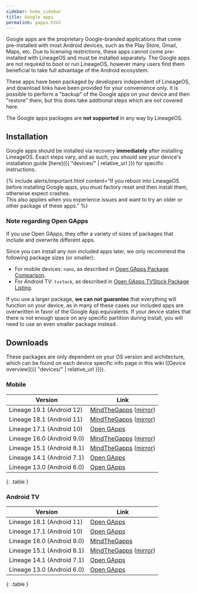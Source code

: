 ```yaml
---
sidebar: home_sidebar
title: Google apps
permalink: gapps.html
---
```

Google apps are the proprietary Google-branded applications that come pre-installed with most Android devices, such as the Play Store, Gmail, Maps, etc.
Due to licensing restrictions, these apps cannot come pre-installed with LineageOS and must be installed separately. The Google apps are not required to
boot or run LineageOS, however many users find them beneficial to take full advantage of the Android ecosystem.

These apps have been packaged by developers independent of LineageOS, and download links have been provided for your convenience only. It is possible to perform
a "backup" of the Google apps on your device and then "restore" them, but this does take additional steps which are not covered here.

The Google apps packages are **not supported** in any way by LineageOS.


## Installation

Google apps should be installed via recovery **immediately** after installing LineageOS. Exact steps vary, and as such, you should see your device's installation guide [here]({{ "devices/" | relative_url }}) for specific instructions.

{% include alerts/important.html content="If you reboot into LineageOS before installing Google apps, you must factory reset and then install them, otherwise expect crashes.<br/>
This also applies when you experience issues and want to try an older or other package of these apps." %}

### Note regarding Open GApps

If you use Open GApps, they offer a variety of sizes of packages that include and overwrite different apps.

Since you can install any non included apps later, we only recommend the following package sizes (or smaller):
 - For mobile devices: `nano`, as described in [Open GApps Package Comparison](https://github.com/opengapps/opengapps/wiki/Package-Comparison).
 - For Android TV: `tvstock`, as described in [Open GApps TVStock Package Listing](https://github.com/opengapps/opengapps/wiki/TVStock-Package).

If you use a larger package, **we can not guarantee** that everything will function on your device, as in many of these cases our included apps are overwritten in favor of the Google App equivalents.
If your device states that there is not enough space on any specific partition during install, you will need to use an even smaller package instead.


## Downloads

These packages are only dependent on your OS version and architecture, which can be found on each device specific info page in this wiki ([Device overview]({{ "devices/" | relative_url }})).

### Mobile

|Version                   |Link                                                   |
|--------------------------|-------------------------------------------------------|
|Lineage 19.1 (Android 12)|[MindTheGapps]() ([mirror](http://downloads.codefi.re/jdcteam/javelinanddart/gapps))|
|Lineage 18.1 (Android 11)|[MindTheGapps](https://androidfilehost.com/?w=files&flid=322935) ([mirror](http://downloads.codefi.re/jdcteam/javelinanddart/gapps))|
|Lineage 17.1 (Android 10)|[Open GApps](https://opengapps.org/?api=10.0&variant=nano)|
|Lineage 16.0 (Android 9.0)|[MindTheGapps](https://androidfilehost.com/?w=files&flid=170282) ([mirror](http://downloads.codefi.re/jdcteam/javelinanddart/gapps))|
|Lineage 15.1 (Android 8.1)|[MindTheGapps](https://androidfilehost.com/?w=files&flid=170282) ([mirror](http://downloads.codefi.re/jdcteam/javelinanddart/gapps))|
|Lineage 14.1 (Android 7.1)|[Open GApps](https://opengapps.org/?api=7.1&variant=nano)|
|Lineage 13.0 (Android 6.0)|[Open GApps](https://opengapps.org/?api=6.0&variant=nano)|
{: .table }

### Android TV

|Version                   |Link                                                   |
|--------------------------|-------------------------------------------------------|
|Lineage 18.1 (Android 11)|[Open GApps](https://opengapps.org/?api=11.0&variant=tvstock)|
|Lineage 17.1 (Android 10)|[Open GApps](https://opengapps.org/?api=10.0&variant=tvstock)|
|Lineage 16.0 (Android 9.0)|[MindTheGapps](https://androidfilehost.com/?w=files&flid=170282)|
|Lineage 15.1 (Android 8.1)|[MindTheGapps](https://androidfilehost.com/?w=files&flid=170282) ([mirror](http://downloads.codefi.re/jdcteam/javelinanddart/gapps/old))|
|Lineage 14.1 (Android 7.1)|[Open GApps](https://opengapps.org/?api=7.1&variant=tvstock)|
|Lineage 13.0 (Android 6.0)|[Open GApps](https://opengapps.org/?api=6.0&variant=tvstock)|
{: .table }
